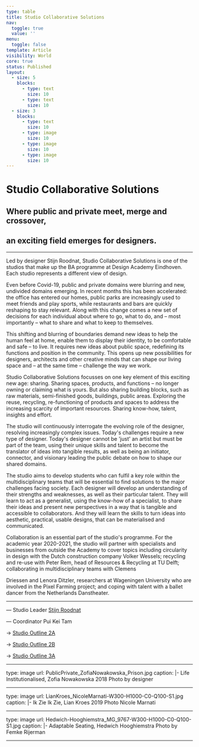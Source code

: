```yaml
---
type: table
title: Studio Collaborative Solutions
nav:
  toggle: true
  value: ''
menu:
  toggle: false
template: Article
visibility: World
core: true
status: Published
layout:
  - size: 5
    blocks:
      - type: text
        size: 10
      - type: text
        size: 10
  - size: 3
    blocks:
      - type: text
        size: 10
      - type: image
        size: 10
      - type: image
        size: 10
      - type: image
        size: 10
---
```


# Studio Collaborative Solutions

## Where public and private meet, merge and crossover, 
## an exciting field emerges for designers.

---

Led by designer Stijn Roodnat, Studio Collaborative Solutions is one of the studios that make up the BA programme at Design Academy Eindhoven. Each studio represents a different view of design.

Even before Covid-19, public and private domains were blurring and new, undivided domains emerging. In recent months this has been accelerated: the office has entered our homes, public parks are increasingly used to meet friends and play sports, while restaurants and bars are quickly reshaping to stay relevant. Along with this change comes a new set of decisions for each individual about where to go, what to do, and – most importantly – what to share and what to keep to themselves.

This shifting and blurring of boundaries demand new ideas to help the human feel at home, enable them to display their identity, to be comfortable and safe – to live. It requires new ideas about public space, redefining its functions and position in the community. This opens up new possibilities for designers, architects and other creative minds that can shape our living space and – at the same time – challenge the way we work.

Studio Collaborative Solutions focusses on one key element of this exciting new age: sharing. Sharing spaces, products, and functions – no longer owning or claiming what is yours. But also sharing building blocks, such as raw materials, semi-finished goods, buildings, public areas. Exploring the reuse, recycling, re-functioning of products and spaces to address the increasing scarcity of important resources. Sharing know-how, talent, insights and effort.

The studio will continuously interrogate the evolving role of the designer, resolving increasingly complex issues. Today's challenges require a new type of designer. Today's designer cannot be 'just' an artist but must be part of the team, using their unique skills and talent to become the translator of ideas into tangible results, as well as being an initiator, connector, and visionary leading the public debate on how to shape our shared domains.

The studio aims to develop students who can fulfil a key role within the multidisciplinary teams that will be essential to find solutions to the major challenges facing society. Each designer will develop an understanding of their strengths and weaknesses, as well as their particular talent. They will learn to act as a generalist, using the know-how of a specialist, to share their ideas and present new perspectives in a way that is tangible and accessible to collaborators. And they will learn the skills to turn ideas into aesthetic, practical, usable designs, that can be materialised and communicated.

Collaboration is an essential part of the studio's programme. For the academic year 2020-2021, the studio will partner with specialists and businesses from outside the Academy to cover topics including circularity in design with the Dutch construction company Volker Wessels; recycling and re-use with Peter Rem, head of Resources & Recycling at TU Delft; collaborating in multidisciplinary teams with Clemens

Driessen and Lenora Ditzler, researchers at Wageningen University who are involved in the Pixel Farming project; and coping with talent with a ballet dancer from the Netherlands Danstheater.

---

— Studio Leader
[Stijn Roodnat](https://www.designacademy.nl/p/about-dae/community/stijn-roodnat)

— Coordinator
Pui Kei Tam 

→ [Studio Outline 2A](https://designacademyeindhoven.sharepoint.com/:b:/s/MediaforWebsite/EXWMueXkgppOrxhQReaJ61kBGfeEFIGneLSIXaaLJmEmgw?e=h5nrrK)

→ [Studio Outline 2B](https://designacademyeindhoven.sharepoint.com/:b:/s/MediaforWebsite/EfuHnR-ZyX5CoL3yOeTlmF4BbLKBLK3LbgtcNaV03GCYLg?e=nEmscX)

→ [Studio Outline 3A](https://designacademyeindhoven.sharepoint.com/:b:/s/MediaforWebsite/Ea6dsvxI47tKjARlctBkTu8Bu0KL6aytUSGRBLCyPdB6dg?e=QLencU)

---

type: image
url: PublicPrivate_ZofiaNowakowska_Prison.jpg
caption: |-
  Life Institutionalised, Zofia Nowakowska 2018
  Photo by designer

---

type: image
url: LianKroes_NicoleMarnati-W300-H1000-C0-Q100-S1.jpg
caption: |-
  Ik Zie Ik Zie, Lian Kroes 2019
  Photo Nicole Marnati

---

type: image
url: Hedwich-Hooghiemstra_MG_9767-W300-H1000-C0-Q100-S1.jpg
caption: |-
  Adaptable Seating, Hedwich Hooghiemstra
  Photo by Femke Rijerman

---
